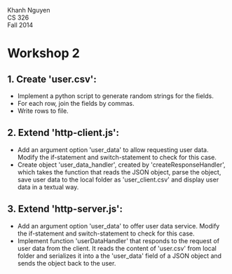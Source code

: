 Khanh Nguyen    
CS 326  
Fall 2014   
# Workshop 2

## 1. Create 'user.csv':

- Implement a python script to generate random strings for the fields.
- For each row, join the fields by commas.
- Write rows to file. 

## 2. Extend 'http-client.js':

- Add an argument option 'user_data' to allow requesting user data. Modify the if-statement and switch-statement to check for this case.
- Create object 'user_data_handler', created by 'createResponseHandler',
which takes the function that reads the JSON object, parse the object, save user data to the local folder as 'user_client.csv' and display user data in a textual way. 

## 3. Extend 'http-server.js':

- Add an argument option 'user_data' to offer user data service. Modify the if-statement and switch-statement to check for this case. 
- Implement function 'userDataHandler' that responds to the request of user data from the client. It reads the content of 'user.csv' from local folder and serializes it into a the 'user_data' field of a JSON object and sends the object back to the user. 
